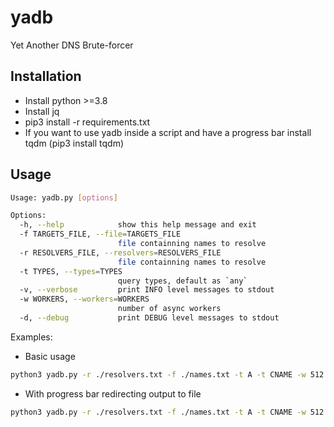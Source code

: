 # yadb
Yet Another DNS Brute-forcer
## Installation
* Install python >=3.8
* Install jq
* pip3 install -r requirements.txt
* If you want to use yadb inside a script and have a progress bar install tqdm (pip3 install tqdm)
## Usage
```sh
Usage: yadb.py [options]

Options:
  -h, --help            show this help message and exit
  -f TARGETS_FILE, --file=TARGETS_FILE
                        file containning names to resolve
  -r RESOLVERS_FILE, --resolvers=RESOLVERS_FILE
                        file containning names to resolve
  -t TYPES, --types=TYPES
                        query types, default as `any`
  -v, --verbose         print INFO level messages to stdout
  -w WORKERS, --workers=WORKERS
                        number of async workers
  -d, --debug           print DEBUG level messages to stdout
```
Examples:
* Basic usage
```sh
python3 yadb.py -r ./resolvers.txt -f ./names.txt -t A -t CNAME -w 512 | jq -s .
```
* With progress bar redirecting output to file
```sh
python3 yadb.py -r ./resolvers.txt -f ./names.txt -t A -t CNAME -w 512 | tqdm --total $((`wc -l ./names.txt | cut -d ' ' -f 1`*2)) | jq -s . > out.json
```